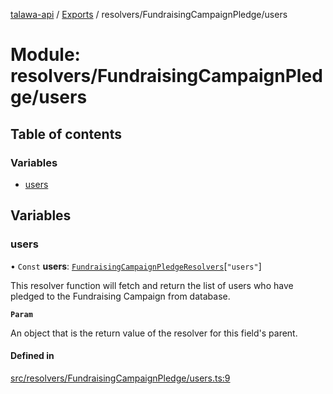 [talawa-api](../README.md) / [Exports](../modules.md) / resolvers/FundraisingCampaignPledge/users

# Module: resolvers/FundraisingCampaignPledge/users

## Table of contents

### Variables

- [users](resolvers_FundraisingCampaignPledge_users.md#users)

## Variables

### users

• `Const` **users**: [`FundraisingCampaignPledgeResolvers`](types_generatedGraphQLTypes.md#fundraisingcampaignpledgeresolvers)[``"users"``]

This resolver function will fetch and return the list of users who have pledged to the Fundraising Campaign from database.

**`Param`**

An object that is the return value of the resolver for this field's parent.

#### Defined in

[src/resolvers/FundraisingCampaignPledge/users.ts:9](https://github.com/PalisadoesFoundation/talawa-api/blob/9fa6a1c/src/resolvers/FundraisingCampaignPledge/users.ts#L9)
